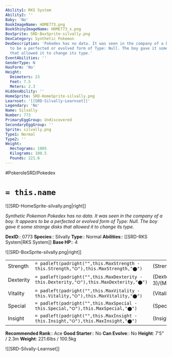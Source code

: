 ```yaml
---
Ability1: RKS System
Ability2: ''
Baby: 'No'
BookImageName: HOME773.png
BookShinyImageName: HOME773_s.png
BoxSprite: SRD-BoxSprite-silvally.png
DexCategory: Synthetic Pokemon
DexDescription: 'Pokedex has no data. It was seen in the company of a boy. It appears
  to be a perfected or evolved form of Type: Null. The boy gave it some strange disks
  that allowed it to change its type.'
EventAbilities: ''
GenderType: N
HasForm: 'No'
Height:
  Deimeters: 23
  Feet: 7.5
  Meters: 2.3
HiddenAbility: ''
HomeSprite: SRD-HomeSprite-silvally.png
Learnset: '[[SRD-Silvally-Learnset]]'
Legendary: 'No'
Name: Silvally
Number: 773
PrimaryEggGroup: Undiscovered
SecondaryEggGroup: ''
Sprite: silvally.png
Type1: Normal
Type2: ''
Weight:
  Hectograms: 1005
  Kilograms: 100.5
  Pounds: 221.6
---
```


#PokeroleSRD/Pokedex

# `= this.name`

![[SRD-HomeSprite-silvally.png|right]]

*Synthetic Pokemon*
*Pokedex has no data. It was seen in the company of a boy. It appears to be a perfected or evolved form of Type: Null. The boy gave it some strange disks that allowed it to change its type.*

**DexID**:: 0773
**Species**:: Silvally
**Type**:: Normal
**Abilities**:: [[SRD-RKS System|RKS System]]
**Base HP**:: 4

![[SRD-BoxSprite-silvally.png|right]]

|           |                                                                                        |                                          |
| --------- | -------------------------------------------------------------------------------------- | ---------------------------------------- |
| Strength  | `= padleft(padright("",this.MaxStrength - this.Strength,"⭘"),this.MaxStrength,"⬤")`    | (Strength::3)/(MaxStrength::6)   |
| Dexterity | `= padleft(padright("",this.MaxDexterity - this.Dexterity,"⭘"),this.MaxDexterity,"⬤")` | (Dexterity:: 3)/(MaxDexterity::6) |
| Vitality  | `= padleft(padright("",this.MaxVitality - this.Vitality,"⭘"),this.MaxVitality,"⬤")`    | (Vitality::3)/(MaxVitality::6)   |
| Special   | `= padleft(padright("",this.MaxSpecial - this.Special,"⭘"),this.MaxSpecial,"⬤")`       | (Special::3)/(MaxSpecial::6)     |
| Insight   | `= padleft(padright("",this.MaxInsight - this.Insight,"⭘"),this.MaxInsight,"⬤")`       | (Insight::3)/(MaxInsight::6)     |

**Recommended Rank**:: Ace
**Good Starter**:: No
**Can Evolve**:: No
**Height**: 7'5" / 2.3m
**Weight**: 221.6lbs / 100.5kg

![[SRD-Silvally-Learnset]]
